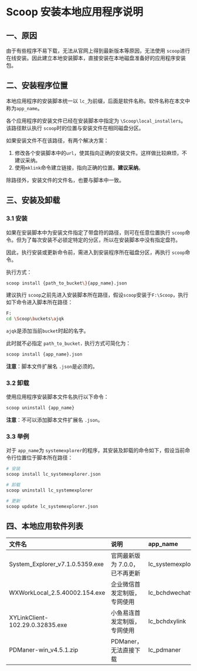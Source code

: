 # Scoop 安装本地应用程序说明

## 一、原因

由于有些程序不易下载，无法从官网上得到最新版本等原因，无法使用 `scoop`进行在线安装。因此建立本地安装脚本，直接安装在本地磁盘准备好的应用程序安装包。

## 二、安装程序位置

本地应用程序的安装脚本统一以 `lc_`为前缀，后面是软件名称。软件名称在本文中称为`app_name`。

各个应用程序的安装文件已经在安装脚本中指定为 `\Scoop\local_installers`。该路径默认执行 `scoop`时的位置与安装文件在相同磁盘分区。

如果安装文件不在该路径，有两个解决方案：

1. 修改各个安装脚本中的`url`，使其指向正确的安装文件。这样做比较麻烦，不建议采纳。
2. 使用`mklink`命令建立链接，指向正确的位置。**建议采纳**。

除路径外，安装文件的文件名，也要与脚本中一致。

## 三、安装及卸载

### 3.1 安装

如果在安装脚本中为安装文件指定了带盘符的路径，则可在任意位置执行 `scoop`命令。但为了每次安装不必锁定特定的分区，所以在安装脚本中没有指定盘符。

因此，执行安装或更新命令前，需进入到安装程序所在磁盘分区，再执行 `scoop`命令。

执行方式：

```bash
scoop install {path_to_bucket\}{app_name}.json
```

建议执行 `scoop`之前先进入安装脚本所在路径，假设`scoop`安装于`F:\Scoop`，执行如下命令进入脚本所在路径：

```bash
F:
cd \Scoop\buckets\ajqk
```

`ajqk`是添加当前`bucket`时起的名字。

此时就不必指定 `path_to_bucket，`执行方式可简化为：

```bash
scoop install {app_name}.json
```

**注意**：脚本文件扩展名 `.json`是必须的。

### 3.2 卸载

使用应用程序安装脚本文件名执行以下命令：

```bash
scoop uninstall {app_name}
```

**注意**：不可以添加脚本文件扩展名 `.json`。

### 3.3 举例

对于 `app_name`为 `systemexplorer`的程序，其安装及卸载的命令如下，假设当前命令行位置位于脚本所在路径：

```bash
# 安装
scoop install lc_systemexplorer.json

# 卸载
scoop uninstall lc_systemexplorer

# 更新
scoop update lc_systemexplorer.json
```

## 四、本地应用软件列表

| 文件名                          | 说明                           | app_name          |
| :------------------------------ | :----------------------------- | :---------------- |
| System_Explorer_v7.1.0.5359.exe | 官网最新版为 7.0.0，已不再更新 | lc_systemexplorer |
| WXWorkLocal_2.5.40002.154.exe   | 企业微信首发定制版，专网使用   | lc_bchdwechatwork |
| XYLinkClient-102.29.0.32835.exe | 小鱼易连首发定制版，专网使用   | lc_bchdxylink     |
| PDManer-win_v4.5.1.zip          | PDManer，无法直接下载          | lc_pdmaner        |
